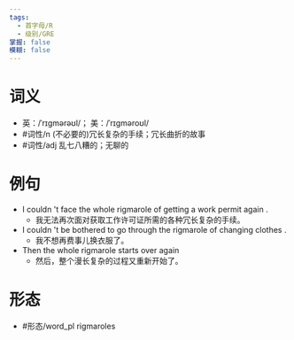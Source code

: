 ```yaml
---
tags:
  - 首字母/R
  - 级别/GRE
掌握: false
模糊: false
---
```

# 词义
- 英：/ˈrɪɡmərəʊl/； 美：/ˈrɪɡməroʊl/
- #词性/n  (不必要的)冗长复杂的手续；冗长曲折的故事
- #词性/adj  乱七八糟的；无聊的
# 例句
- I couldn 't face the whole rigmarole of getting a work permit again .
	- 我无法再次面对获取工作许可证所需的各种冗长复杂的手续。
- I couldn 't be bothered to go through the rigmarole of changing clothes .
	- 我不想再费事儿换衣服了。
- Then the whole rigmarole starts over again
	- 然后，整个漫长复杂的过程又重新开始了。
# 形态
- #形态/word_pl rigmaroles
